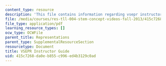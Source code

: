 ```yaml
---
content_type: resource
description: 'This file contains information regarding vsepr instructor guide. '
file: /media/courses/res-tll-004-stem-concept-videos-fall-2013/415c7268da0eb855c996ed4b3129c0ad_MITRES_TLL-004F13_VSGuide.pdf
file_type: application/pdf
learning_resource_types: []
ocw_type: OCWFile
parent_title: Representations
parent_type: SupplementalResourceSection
resourcetype: Document
title: VSEPR Instructor Guide
uid: 415c7268-da0e-b855-c996-ed4b3129c0ad
---
```

